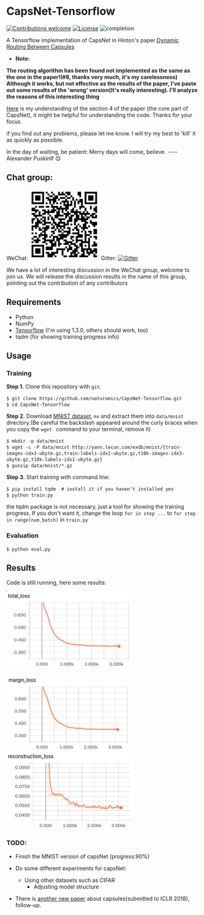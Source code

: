 # CapsNet-Tensorflow

[![Contributions welcome](https://img.shields.io/badge/contributions-welcome-brightgreen.svg?style=plastic)](CONTRIBUTING.md)
[![License](https://img.shields.io/badge/license-Apache%202.0-blue.svg?style=plastic)](https://opensource.org/licenses/Apache-2.0)
![completion](https://img.shields.io/badge/completion%20state-90%25-blue.svg?style=plastic)

A Tensorflow implementation of CapsNet in Hinton's paper [Dynamic Routing Between Capsules](https://arxiv.org/abs/1710.09829)

- **Note:**

**The routing algorithm has been found not implemented as the same as the one in the paper!(#8, thanks very much, it's my carelessness) Although it works, but not effective as the results of the paper, I've paste out some results of the 'wrong' version(It's really interesting). I'll analyze the reasons of this interesting thing**

[Here](https://zhihu.com/question/67287444/answer/251460831) is my understanding of the section 4 of the paper (the core part of CapsNet), it might be helpful for understanding the code. Thanks for your focus

if you find out any problems, please let me know. I will try my best to 'kill' it as quickly as possible.

In the day of waiting, be patient: Merry days will come, believe. ---- Alexander PuskinIf :blush:

## Chat group:
WeChat: ![wechat](imgs/wechat_group.png)
Gitter: [![Gitter](https://img.shields.io/gitter/room/nwjs/nw.js.svg?style=plastic)](https://gitter.im/CapsNet-Tensorflow/Lobby)

We have a lot of interesting discussion in the WeChat group, welcome to join us. We will release the discussion results in the name of this group, pointing out the contribution of any contributors

## Requirements
- Python
- NumPy
- [Tensorflow](https://github.com/tensorflow/tensorflow) (I'm using 1.3.0, others should work, too)
- tqdm (for showing training progress info)

## Usage

### Training
**Step 1.** 
Clone this repository with ``git``.

```
$ git clone https://github.com/naturomics/CapsNet-Tensorflow.git
$ cd CapsNet-Tensorflow
```

**Step 2.** 
Download [MNIST dataset](http://yann.lecun.com/exdb/mnist/), ``mv`` and extract them into ``data/mnist`` directory.(Be careful the backslash appeared around the curly braces when you copy the ``wget `` command to your terminal, remove it)

```
$ mkdir -p data/mnist
$ wget -c -P data/mnist http://yann.lecun.com/exdb/mnist/{train-images-idx3-ubyte.gz,train-labels-idx1-ubyte.gz,t10k-images-idx3-ubyte.gz,t10k-labels-idx1-ubyte.gz}
$ gunzip data/mnist/*.gz
```

**Step 3.** 
Start training with command line:
```
$ pip install tqdm  # install it if you haven't installed yes
$ python train.py
```

the tqdm package is not necessary, just a tool for showing the training progress. If you don't want it, change the loop ``for in step ...`` to ``for step in range(num_batch)`` in ``train.py``

### Evaluation
```
$ python eval.py
```


## Results
Code is still running, here some results:

![total_loss](imgs/total_loss.png)

![margin_loss](imgs/margin_loss.png)
![reconstruction_loss](imgs/reconstruction_loss.png)

### TODO:
- Finish the MNIST version of capsNet (progress:90%)
- Do some different experiments for capsNet:
  * Using other datasets such as CIFAR
	* Adjusting model structure

- There is [another new paper](https://openreview.net/pdf?id=HJWLfGWRb) about capsules(submitted to ICLR 2018), follow-up.

